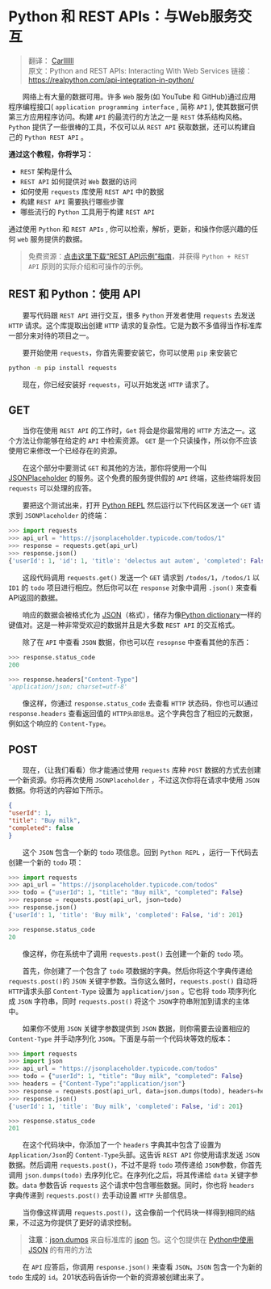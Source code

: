 # Python 和 REST APIs：与Web服务交互

> 翻译： [Carllllll](https://github.com/F-Ar1es)  
> 原文：Python and REST APIs: Interacting With Web Services
> 链接：<https://realpython.com/api-integration-in-python/>

&emsp;&emsp;网络上有大量的数据可用。许多 `Web` 服务(如 YouTube 和 GitHub)通过应用程序编程接口( `application programming interface` , 简称 `API` ), 使其数据可供第三方应用程序访问。构建 `API` 的最流行的方法之一是 `REST` 体系结构风格。 `Python` 提供了一些很棒的工具，不仅可以从 `REST API` 获取数据，还可以构建自己的 `Python REST API` 。

**通过这个教程，你将学习：**

* `REST` 架构是什么
* `REST API` 如何提供对 `Web` 数据的访问
* 如何使用 `requests` 库使用 `REST API` 中的数据
* 构建 `REST API` 需要执行哪些步骤
* 哪些流行的 `Python` 工具用于构建 `REST API`

通过使用 `Python` 和 `REST APIs` , 你可以检索，解析，更新，和操作你感兴趣的任何 `web` 服务提供的数据。

> 免费资源：[点击这里下载“REST API示例”指南](https://realpython.com/api-integration-in-python/)，并获得 `Python + REST API` 原则的实际介绍和可操作的示例。  

<!-- Others' translation -->

## REST 和 Python：使用 API

&emsp;&emsp;要写代码跟 `REST API` 进行交互，很多 `Python` 开发者使用 `requests` 去发送 `HTTP` 请求。这个库提取出创建 `HTTP` 请求的复杂性。它是为数不多值得当作标准库一部分来对待的项目之一。

&emsp;&emsp;要开始使用 `requests`，你首先需要安装它，你可以使用 `pip` 来安装它

```bash
python -m pip install requests
```

&emsp;&emsp;现在，你已经安装好 `requests`，可以开始发送 `HTTP` 请求了。

## GET

&emsp;&emsp;当你在使用 `REST API` 的工作时，`Get` 将会是你最常用的 `HTTP` 方法之一。这个方法让你能够在给定的 `API` 中检索资源。 `GET` 是一个只读操作，所以你不应该使用它来修改一个已经存在的资源。

&emsp;&emsp;在这个部分中要测试 `GET` 和其他的方法，那你将使用一个叫 [JSONPlaceholder](https://jsonplaceholder.typicode.com/) 的服务。这个免费的服务提供假的 `API` 终端，这些终端将发回 `requests` 可以处理的应答。

&emsp;&emsp;要把这个测试出来，打开 [Python REPL](https://realpython.com/interacting-with-python/) 然后运行以下代码区发送一个 `GET` 请求到 `JSONPlaceholder` 的终端：

```python
>>> import requests
>>> api_url = "https://jsonplaceholder.typicode.com/todos/1"
>>> response = requests.get(api_url)
>>> response.json()
{'userId': 1, 'id': 1, 'title': 'delectus aut autem', 'completed': False}
```

&emsp;&emsp;这段代码调用 `requests.get()` 发送一个 `GET` 请求到 `/todos/1`，`/todos/1` 以 `ID1` 的 `todo` 项目进行相应。然后你可以在 `response` 对象中调用 `.json()` 来查看API返回的数据。

&emsp;&emsp;响应的数据会被格式化为 [JSON](https://www.json.org/json-en.html)（格式），储存为像[Python dictionary](https://realpython.com/python-dicts/)一样的键值对。这是一种非常受欢迎的数据并且是大多数 `REST API` 的交互格式。

&emsp;&emsp;除了在 `API` 中查看 `JSON` 数据，你也可以在 `resopnse` 中查看其他的东西：

```python
>>> response.status_code
200

>>> response.headers["Content-Type"]
'application/json; charset=utf-8'
```

&emsp;&emsp;像这样，你通过 `response.status_code` 去查看 `HTTP` 状态码，你也可以通过 `response.headers` 查看返回值的 `HTTP头部信息`。这个字典包含了相应的元数据，例如这个响应的 `Content-Type`。  

## POST

&emsp;&emsp;现在，（让我们看看）你才能通过使用 `requests` 库种 `POST` 数据的方式去创建一个新资源。你将再次使用 `JSONPlaceholder` ，不过这次你将在请求中使用 `JSON` 数据。你将送的内容如下所示。

```JSON
{
"userId": 1,
"title": "Buy milk",
"completed": false
}
```

&emsp;&emsp;这个 `JSON` 包含一个新的 `todo` 项信息。回到 `Python REPL` ，运行一下代码去创建一个新的 `todo` 项：

```python
>>> import requests
>>> api_url = "https://jsonplaceholder.typicode.com/todos"
>>> todo = {"userId": 1, "title": "Buy milk", "completed": False}
>>> response = requests.post(api_url, json=todo)
>>> response.json()
{'userId': 1, 'title': 'Buy milk', 'completed': False, 'id': 201}

>>> response.status_code
20
```

&emsp;&emsp;像这样，你在系统中了调用 `requests.post()` 去创建一个新的 `todo` 项。

&emsp;&emsp;首先，你创建了一个包含了 `todo` 项数据的字典。然后你将这个字典传递给 `requests.post()`的 `JSON` 关键字参数。当你这么做时，`requests.post()` 自动将 `HTTP`请求头部 `Content-Type` 设置为 `application/json` 。它也将 `todo` 项序列化成 `JSON` 字符串，同时 `requests.post()` 将这个 `JSON`字符串附加到请求的主体中。

&emsp;&emsp;如果你不使用 `JSON` 关键字参数提供到 `JSON` 数据，则你需要去设置相应的 `Content-Type` 并手动序列化 `JSON`。下面是与前一个代码块等效的版本：

```python
>>> import requests
>>> import json
>>> api_url = "https://jsonplaceholder.typicode.com/todos"
>>> todo = {"userId": 1, "title": "Buy milk", "completed": False}
>>> headers = {"Content-Type":"application/json"}
>>> response = requests.post(api_url, data=json.dumps(todo), headers=headers)
>>> response.json()
{'userId': 1, 'title': 'Buy milk', 'completed': False, 'id': 201}

>>> response.status_code
201
```

&emsp;&emsp;在这个代码块中，你添加了一个 `headers` 字典其中包含了设置为`Application/Json`的 `Content-Type`头部。这告诉 `REST API` 你使用请求发送 `JSON`数据。然后调用 `requests.post()`，不过不是将 `todo` 项传递给 `JSON`参数，你首先调用 `json.dumps(todo)` 去序列化它。在序列化之后，将其传递给 `data` 关键字参数。`data` 参数告诉 `requests` 这个请求中包含哪些数据。同时，你也将 `headers` 字典传递到 `requests.post()` 去手动设置 `HTTP` 头部信息。

&emsp;&emsp;当你像这样调用 `requests.post()`，这会像前一个代码块一样得到相同的结果，不过这为你提供了更好的请求控制。

> **注意**：[json.dumps](https://docs.python.org/3/library/json.html#json.dumps) 来自标准库的 [json](https://docs.python.org/3/library/json.html) 包。这个包提供在 [Python中使用JSON](https://realpython.com/python-json/) 的有用的方法

&emsp;&emsp;在 `API` 应答后，你调用 `response.json()` 来查看 `JSON`。`JSON` 包含一个为新的 `todo` 生成的 `id`。201状态码告诉你一个新的资源被创建出来了。
